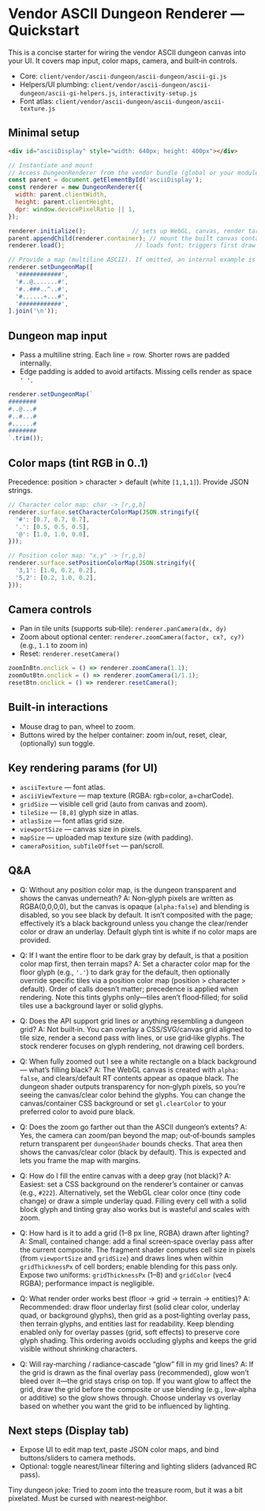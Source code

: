 # Vendor ASCII Dungeon Renderer — Quickstart

This is a concise starter for wiring the vendor ASCII dungeon canvas into your UI. It covers map input, color maps, camera, and built‑in controls.

- Core: `client/vendor/ascii-dungeon/ascii-dungeon/ascii-gi.js`
- Helpers/UI plumbing: `client/vendor/ascii-dungeon/ascii-dungeon/ascii-gi-helpers.js`, `interactivity-setup.js`
- Font atlas: `client/vendor/ascii-dungeon/ascii-dungeon/ascii-texture.js`


## Minimal setup
```html
<div id="asciiDisplay" style="width: 640px; height: 400px"></div>
```

```js
// Instantiate and mount
// Access DungeonRenderer from the vendor bundle (global or your module system)
const parent = document.getElementById('asciiDisplay');
const renderer = new DungeonRenderer({
  width: parent.clientWidth,
  height: parent.clientHeight,
  dpr: window.devicePixelRatio || 1,
});

renderer.initialize();             // sets up WebGL, canvas, render targets
parent.appendChild(renderer.container); // mount the built canvas container
renderer.load();                    // loads font; triggers first draw when ready

// Provide a map (multiline ASCII). If omitted, an internal example is shown after load().
renderer.setDungeonMap([
  '############',
  '#..@.......#',
  '#..###..^..#',
  '#......+...#',
  '############',
].join('\n'));
```


## Dungeon map input
- Pass a multiline string. Each line = row. Shorter rows are padded internally.
- Edge padding is added to avoid artifacts. Missing cells render as space `' '`.

```js
renderer.setDungeonMap(`
########
#..@...#
#..#...#
#......#
########
`.trim());
```


## Color maps (tint RGB in 0..1)
Precedence: position > character > default (white `[1,1,1]`). Provide JSON strings.

```js
// Character color map: char -> [r,g,b]
renderer.surface.setCharacterColorMap(JSON.stringify({
  '#': [0.7, 0.7, 0.7],
  '.': [0.5, 0.5, 0.5],
  '@': [1.0, 1.0, 0.0],
}));

// Position color map: "x,y" -> [r,g,b]
renderer.surface.setPositionColorMap(JSON.stringify({
  '3,1': [1.0, 0.2, 0.2],
  '5,2': [0.2, 1.0, 0.2],
}));
```


## Camera controls
- Pan in tile units (supports sub‑tile): `renderer.panCamera(dx, dy)`
- Zoom about optional center: `renderer.zoomCamera(factor, cx?, cy?)` (e.g., `1.1` to zoom in)
- Reset: `renderer.resetCamera()`

```js
zoomInBtn.onclick = () => renderer.zoomCamera(1.1);
zoomOutBtn.onclick = () => renderer.zoomCamera(1/1.1);
resetBtn.onclick = () => renderer.resetCamera();
```


## Built‑in interactions
- Mouse drag to pan, wheel to zoom.
- Buttons wired by the helper container: zoom in/out, reset, clear, (optionally) sun toggle.


## Key rendering params (for UI)
- `asciiTexture` — font atlas.
- `asciiViewTexture` — map texture (RGBA: rgb=color, a=charCode).
- `gridSize` — visible cell grid (auto from canvas and zoom).
- `tileSize` — `[8,8]` glyph size in atlas.
- `atlasSize` — font atlas grid size.
- `viewportSize` — canvas size in pixels.
- `mapSize` — uploaded map texture size (with padding).
- `cameraPosition`, `subTileOffset` — pan/scroll.


## Q&A

- Q: Without any position color map, is the dungeon transparent and shows the canvas underneath?
  A: Non‑glyph pixels are written as RGBA(0,0,0,0), but the canvas is opaque (`alpha:false`) and blending is disabled, so you see black by default. It isn’t composited with the page; effectively it’s a black background unless you change the clear/render color or draw an underlay. Default glyph tint is white if no color maps are provided.

- Q: If I want the entire floor to be dark gray by default, is that a position color map first, then terrain maps?
  A: Set a character color map for the floor glyph (e.g., `'.'`) to dark gray for the default, then optionally override specific tiles via a position color map (position > character > default). Order of calls doesn’t matter; precedence is applied when rendering. Note this tints glyphs only—tiles aren’t flood‑filled; for solid tiles use a background layer or solid glyphs.

- Q: Does the API support grid lines or anything resembling a dungeon grid?
  A: Not built‑in. You can overlay a CSS/SVG/canvas grid aligned to tile size, render a second pass with lines, or use grid‑like glyphs. The stock renderer focuses on glyph rendering, not drawing cell borders.

- Q: When fully zoomed out I see a white rectangle on a black background — what’s filling black?
  A: The WebGL canvas is created with `alpha: false`, and clears/default RT contents appear as opaque black. The dungeon shader outputs transparency for non‑glyph pixels, so you’re seeing the canvas/clear color behind the glyphs. You can change the canvas/container CSS background or set `gl.clearColor` to your preferred color to avoid pure black.

- Q: Does the zoom go farther out than the ASCII dungeon’s extents?
  A: Yes, the camera can zoom/pan beyond the map; out‑of‑bounds samples return transparent per `dungeonShader` bounds checks. That area then shows the canvas/clear color (black by default). This is expected and lets you frame the map with margins.

- Q: How do I fill the entire canvas with a deep gray (not black)?
  A: Easiest: set a CSS background on the renderer’s container or canvas (e.g., `#222`). Alternatively, set the WebGL clear color once (tiny code change) or draw a simple underlay quad. Filling every cell with a solid block glyph and tinting gray also works but is wasteful and scales with zoom.

- Q: How hard is it to add a grid (1–8 px line, RGBA) drawn after lighting?
  A: Small, contained change: add a final screen‑space overlay pass after the current composite. The fragment shader computes cell size in pixels (from `viewportSize` and `gridSize`) and draws lines when within `gridThicknessPx` of cell borders; enable blending for this pass only. Expose two uniforms: `gridThicknessPx` (1–8) and `gridColor` (vec4 RGBA); performance impact is negligible.

- Q: What render order works best (floor → grid → terrain → entities)?
  A: Recommended: draw floor underlay first (solid clear color, underlay quad, or background glyphs), then grid as a post‑lighting overlay pass, then terrain glyphs, and entities last for readability. Keep blending enabled only for overlay passes (grid, soft effects) to preserve core glyph shading. This ordering avoids occluding glyphs and keeps the grid visible without shrinking characters.

- Q: Will ray‑marching / radiance‑cascade “glow” fill in my grid lines?
  A: If the grid is drawn as the final overlay pass (recommended), glow won’t bleed over it—the grid stays crisp on top. If you want glow to affect the grid, draw the grid before the composite or use blending (e.g., low‑alpha or additive) so the glow shows through. Choose underlay vs overlay based on whether you want the grid to be influenced by lighting.

## Next steps (Display tab)
- Expose UI to edit map text, paste JSON color maps, and bind buttons/sliders to camera methods.
- Optional: toggle nearest/linear filtering and lighting sliders (advanced RC pass).

Tiny dungeon joke: Tried to zoom into the treasure room, but it was a bit pixelated. Must be cursed with nearest‑neighbor.
